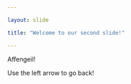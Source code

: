 ```yaml
---

layout: slide

title: "Welcome to our second slide!"

---
```


Affengeil!

Use the left arrow to go back!
